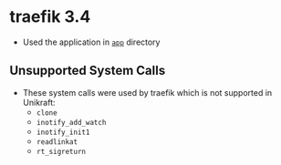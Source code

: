 # traefik 3.4
- Used the application in [`app`](app/server.py) directory

## Unsupported System Calls
- These system calls were used by traefik which is not supported in Unikraft:
    - `clone`
    - `inotify_add_watch`
    - `inotify_init1`
    - `readlinkat`
    - `rt_sigreturn`
